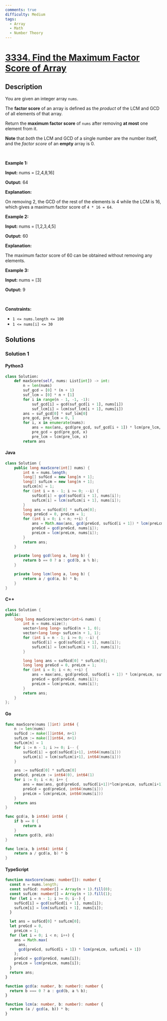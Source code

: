 ```yaml
---
comments: true
difficulty: Medium
tags:
  - Array
  - Math
  - Number Theory
---
```


<!-- problem:start -->

# [3334. Find the Maximum Factor Score of Array](https://leetcode.com/problems/find-the-maximum-factor-score-of-array)

## Description

<!-- description:start -->

<p>You are given an integer array <code>nums</code>.</p>

<p>The <strong>factor score</strong> of an array is defined as the <em>product</em> of the LCM and GCD of all elements of that array.</p>

<p>Return the <strong>maximum factor score</strong> of <code>nums</code> after removing <strong>at most</strong> one element from it.</p>

<p><strong>Note</strong> that <em>both</em> the <span data-keyword="lcm-function">LCM</span> and <span data-keyword="gcd-function">GCD</span> of a single number are the number itself, and the <em>factor score</em> of an <strong>empty</strong> array is 0.</p>

<p>&nbsp;</p>
<p><strong class="example">Example 1:</strong></p>

<div class="example-block">
<p><strong>Input:</strong> <span class="example-io">nums = [2,4,8,16]</span></p>

<p><strong>Output:</strong> <span class="example-io">64</span></p>

<p><strong>Explanation:</strong></p>

<p>On removing 2, the GCD of the rest of the elements is 4 while the LCM is 16, which gives a maximum factor score of <code>4 * 16 = 64</code>.</p>
</div>

<p><strong class="example">Example 2:</strong></p>

<div class="example-block">
<p><strong>Input:</strong> <span class="example-io">nums = [1,2,3,4,5]</span></p>

<p><strong>Output:</strong> <span class="example-io">60</span></p>

<p><strong>Explanation:</strong></p>

<p>The maximum factor score of 60 can be obtained without removing any elements.</p>
</div>

<p><strong class="example">Example 3:</strong></p>

<div class="example-block">
<p><strong>Input:</strong> <span class="example-io">nums = [3]</span></p>

<p><strong>Output:</strong> 9</p>
</div>

<p>&nbsp;</p>
<p><strong>Constraints:</strong></p>

<ul>
	<li><code>1 &lt;= nums.length &lt;= 100</code></li>
	<li><code>1 &lt;= nums[i] &lt;= 30</code></li>
</ul>

<!-- description:end -->

## Solutions

<!-- solution:start -->

### Solution 1

<!-- tabs:start -->

#### Python3

```python
class Solution:
    def maxScore(self, nums: List[int]) -> int:
        n = len(nums)
        suf_gcd = [0] * (n + 1)
        suf_lcm = [0] * n + [1]
        for i in range(n - 1, -1, -1):
            suf_gcd[i] = gcd(suf_gcd[i + 1], nums[i])
            suf_lcm[i] = lcm(suf_lcm[i + 1], nums[i])
        ans = suf_gcd[0] * suf_lcm[0]
        pre_gcd, pre_lcm = 0, 1
        for i, x in enumerate(nums):
            ans = max(ans, gcd(pre_gcd, suf_gcd[i + 1]) * lcm(pre_lcm, suf_lcm[i + 1]))
            pre_gcd = gcd(pre_gcd, x)
            pre_lcm = lcm(pre_lcm, x)
        return ans
```

#### Java

```java
class Solution {
    public long maxScore(int[] nums) {
        int n = nums.length;
        long[] sufGcd = new long[n + 1];
        long[] sufLcm = new long[n + 1];
        sufLcm[n] = 1;
        for (int i = n - 1; i >= 0; --i) {
            sufGcd[i] = gcd(sufGcd[i + 1], nums[i]);
            sufLcm[i] = lcm(sufLcm[i + 1], nums[i]);
        }
        long ans = sufGcd[0] * sufLcm[0];
        long preGcd = 0, preLcm = 1;
        for (int i = 0; i < n; ++i) {
            ans = Math.max(ans, gcd(preGcd, sufGcd[i + 1]) * lcm(preLcm, sufLcm[i + 1]));
            preGcd = gcd(preGcd, nums[i]);
            preLcm = lcm(preLcm, nums[i]);
        }
        return ans;
    }

    private long gcd(long a, long b) {
        return b == 0 ? a : gcd(b, a % b);
    }

    private long lcm(long a, long b) {
        return a / gcd(a, b) * b;
    }
}
```

#### C++

```cpp
class Solution {
public:
    long long maxScore(vector<int>& nums) {
        int n = nums.size();
        vector<long long> sufGcd(n + 1, 0);
        vector<long long> sufLcm(n + 1, 1);
        for (int i = n - 1; i >= 0; --i) {
            sufGcd[i] = gcd(sufGcd[i + 1], nums[i]);
            sufLcm[i] = lcm(sufLcm[i + 1], nums[i]);
        }

        long long ans = sufGcd[0] * sufLcm[0];
        long long preGcd = 0, preLcm = 1;
        for (int i = 0; i < n; ++i) {
            ans = max(ans, gcd(preGcd, sufGcd[i + 1]) * lcm(preLcm, sufLcm[i + 1]));
            preGcd = gcd(preGcd, nums[i]);
            preLcm = lcm(preLcm, nums[i]);
        }
        return ans;
    }
};
```

#### Go

```go
func maxScore(nums []int) int64 {
	n := len(nums)
	sufGcd := make([]int64, n+1)
	sufLcm := make([]int64, n+1)
	sufLcm[n] = 1
	for i := n - 1; i >= 0; i-- {
		sufGcd[i] = gcd(sufGcd[i+1], int64(nums[i]))
		sufLcm[i] = lcm(sufLcm[i+1], int64(nums[i]))
	}

	ans := sufGcd[0] * sufLcm[0]
	preGcd, preLcm := int64(0), int64(1)
	for i := 0; i < n; i++ {
		ans = max(ans, gcd(preGcd, sufGcd[i+1])*lcm(preLcm, sufLcm[i+1]))
		preGcd = gcd(preGcd, int64(nums[i]))
		preLcm = lcm(preLcm, int64(nums[i]))
	}
	return ans
}

func gcd(a, b int64) int64 {
	if b == 0 {
		return a
	}
	return gcd(b, a%b)
}

func lcm(a, b int64) int64 {
	return a / gcd(a, b) * b
}
```

#### TypeScript

```ts
function maxScore(nums: number[]): number {
  const n = nums.length;
  const sufGcd: number[] = Array(n + 1).fill(0);
  const sufLcm: number[] = Array(n + 1).fill(1);
  for (let i = n - 1; i >= 0; i--) {
    sufGcd[i] = gcd(sufGcd[i + 1], nums[i]);
    sufLcm[i] = lcm(sufLcm[i + 1], nums[i]);
  }

  let ans = sufGcd[0] * sufLcm[0];
  let preGcd = 0,
    preLcm = 1;
  for (let i = 0; i < n; i++) {
    ans = Math.max(
      ans,
      gcd(preGcd, sufGcd[i + 1]) * lcm(preLcm, sufLcm[i + 1])
    );
    preGcd = gcd(preGcd, nums[i]);
    preLcm = lcm(preLcm, nums[i]);
  }
  return ans;
}

function gcd(a: number, b: number): number {
  return b === 0 ? a : gcd(b, a % b);
}

function lcm(a: number, b: number): number {
  return (a / gcd(a, b)) * b;
}
```

<!-- tabs:end -->

<!-- solution:end -->

<!-- problem:end -->
